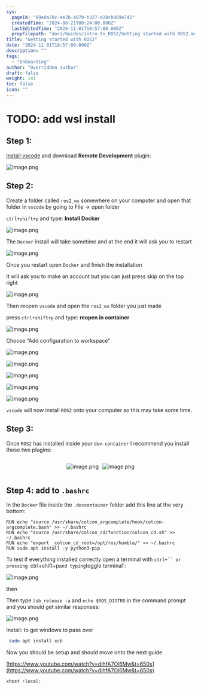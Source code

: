 ```yaml
---
sys:
  pageId: "89e0a78c-4e2b-4070-b327-d28cb0694742"
  createdTime: "2024-08-21T00:24:00.000Z"
  lastEditedTime: "2024-11-01T18:57:00.000Z"
  propFilepath: "docs/Guides/intro_to_ROS2/Getting started with ROS2.md"
title: "Getting started with ROS2"
date: "2024-11-01T18:57:00.000Z"
description: ""
tags:
  - "Onboarding"
author: "Overridden author"
draft: false
weight: 141
toc: false
icon: ""
---
```


# TODO: add wsl install

## Step 1:

[Install vscode](https://code.visualstudio.com/download) and download **Remote Development** plugin:

![image.png](https://prod-files-secure.s3.us-west-2.amazonaws.com/d518164a-d88e-44d1-a4ee-3adb3bd8bce0/efb52993-1881-4a40-b95e-6f020334f022/image.png?X-Amz-Algorithm=AWS4-HMAC-SHA256&X-Amz-Content-Sha256=UNSIGNED-PAYLOAD&X-Amz-Credential=ASIAZI2LB466UU5UF67O%2F20250404%2Fus-west-2%2Fs3%2Faws4_request&X-Amz-Date=20250404T121451Z&X-Amz-Expires=3600&X-Amz-Security-Token=IQoJb3JpZ2luX2VjEJz%2F%2F%2F%2F%2F%2F%2F%2F%2F%2FwEaCXVzLXdlc3QtMiJHMEUCIQCfGG%2BFp3hz%2BiID1K61tJ%2FQdNdLhukyKGEnDu5ilgKBtAIgTalf11uTCEcrlalrpdvp0HN4IiVARePKNf1S3hdAFKUq%2FwMIFRAAGgw2Mzc0MjMxODM4MDUiDJ2Y67oaE0Ha5luedyrcA2b1vjrfAZCrfMXG%2B4%2BwgESF%2FwUy%2FCl7HcAIHkKb%2FI13bhw4gmB4oTLX%2FjQfRuGCCYmFDeqlKSzn0I9uaLRYlqLkfE4atFUkdWb8f69GCW2LciISXv0DxgcovFsanTnb%2B17heslZhEojiAUt2I4AMTHpI%2F66sbPQVfpoc1RwN%2B52rBcz%2Bq67tlWTDrAqk92v%2FtgBs63H3lODn1zA%2FjKtMoMV4iJWff1EOgBn9i%2Fo24GwkKzeHFdxwhOx%2FySk5XCZJOcsmIQlmbXmEfsVGwdTQjVTsk1NL6%2B5kbgviiUGIS34Ce3PEpE7xPDlU2ts6GQl0grJTL4y8YbuRQoWtaSaDygpp0mpJuBZWK82oxGOnVbWMcRCvQPfe%2FxbFbI%2B7CIcYUlAMOeZozGZkx%2FCtm5iUEMp0yPfOcVOl4ywO9LK0UjAzJ56ck90lxV7Nqn2a6ts%2F4QpH4FDe4IBxc6er9weqHFlj6sJGpfzlB1mirVI3NUCqj994U2ZmcYPTGvVi0qSqTKDgDEZJo1VuKmztfRbIajoNiybxZ%2BRhH6g%2BEB7%2FMyLYLNDpeYsd%2F2NU7o8HMejPQQmQcb2dNZErwPDQ%2Bqh05Uu3cjcmYyr9KwExSvmhgysONKVvn29ubM14T3wMNuXv78GOqUB34gWMzk7zCYlWsIsxn6YF%2FQeM4EUxIaK2i4AazKBp%2FoLqnwbyu0GVtD5Bn9VqgFKtUVOxemMg%2FC8%2BKWaFeZbfJ%2BVm%2BplCLaBWKaPUWSPBc8onKE44SSzgNOuCbGaFa%2FXZUnDxYZob2LR1syxpztu0uCIgQKXR5HCV6PrqDO%2FXqnY7SYdd927WKcTPXK0S04buHCffn7ExzJVVAbXTe1Q6HGXg1od&X-Amz-Signature=1480edc951c552eecc41cb0457b4c92d7030423a3fcf31f3798a2b6fcff7eb15&X-Amz-SignedHeaders=host&x-id=GetObject)

## Step 2:

Create a folder called `ros2_ws` somewhere on your computer and open that folder in `vscode` by going to File → open folder 

`ctrl+shift+p` and type: **Install Docker**

![image.png](https://prod-files-secure.s3.us-west-2.amazonaws.com/d518164a-d88e-44d1-a4ee-3adb3bd8bce0/2269dc0e-1cd5-47ff-bceb-c04ad9b2eab0/image.png?X-Amz-Algorithm=AWS4-HMAC-SHA256&X-Amz-Content-Sha256=UNSIGNED-PAYLOAD&X-Amz-Credential=ASIAZI2LB466UU5UF67O%2F20250404%2Fus-west-2%2Fs3%2Faws4_request&X-Amz-Date=20250404T121451Z&X-Amz-Expires=3600&X-Amz-Security-Token=IQoJb3JpZ2luX2VjEJz%2F%2F%2F%2F%2F%2F%2F%2F%2F%2FwEaCXVzLXdlc3QtMiJHMEUCIQCfGG%2BFp3hz%2BiID1K61tJ%2FQdNdLhukyKGEnDu5ilgKBtAIgTalf11uTCEcrlalrpdvp0HN4IiVARePKNf1S3hdAFKUq%2FwMIFRAAGgw2Mzc0MjMxODM4MDUiDJ2Y67oaE0Ha5luedyrcA2b1vjrfAZCrfMXG%2B4%2BwgESF%2FwUy%2FCl7HcAIHkKb%2FI13bhw4gmB4oTLX%2FjQfRuGCCYmFDeqlKSzn0I9uaLRYlqLkfE4atFUkdWb8f69GCW2LciISXv0DxgcovFsanTnb%2B17heslZhEojiAUt2I4AMTHpI%2F66sbPQVfpoc1RwN%2B52rBcz%2Bq67tlWTDrAqk92v%2FtgBs63H3lODn1zA%2FjKtMoMV4iJWff1EOgBn9i%2Fo24GwkKzeHFdxwhOx%2FySk5XCZJOcsmIQlmbXmEfsVGwdTQjVTsk1NL6%2B5kbgviiUGIS34Ce3PEpE7xPDlU2ts6GQl0grJTL4y8YbuRQoWtaSaDygpp0mpJuBZWK82oxGOnVbWMcRCvQPfe%2FxbFbI%2B7CIcYUlAMOeZozGZkx%2FCtm5iUEMp0yPfOcVOl4ywO9LK0UjAzJ56ck90lxV7Nqn2a6ts%2F4QpH4FDe4IBxc6er9weqHFlj6sJGpfzlB1mirVI3NUCqj994U2ZmcYPTGvVi0qSqTKDgDEZJo1VuKmztfRbIajoNiybxZ%2BRhH6g%2BEB7%2FMyLYLNDpeYsd%2F2NU7o8HMejPQQmQcb2dNZErwPDQ%2Bqh05Uu3cjcmYyr9KwExSvmhgysONKVvn29ubM14T3wMNuXv78GOqUB34gWMzk7zCYlWsIsxn6YF%2FQeM4EUxIaK2i4AazKBp%2FoLqnwbyu0GVtD5Bn9VqgFKtUVOxemMg%2FC8%2BKWaFeZbfJ%2BVm%2BplCLaBWKaPUWSPBc8onKE44SSzgNOuCbGaFa%2FXZUnDxYZob2LR1syxpztu0uCIgQKXR5HCV6PrqDO%2FXqnY7SYdd927WKcTPXK0S04buHCffn7ExzJVVAbXTe1Q6HGXg1od&X-Amz-Signature=d4f1e384bccb889b199a72cc8d578742c3c4d239c9cbb9e780ea9615a0321a41&X-Amz-SignedHeaders=host&x-id=GetObject)

The `Docker` install will take sometime and at the end it will ask you to restart

![image.png](https://prod-files-secure.s3.us-west-2.amazonaws.com/d518164a-d88e-44d1-a4ee-3adb3bd8bce0/ed233f78-be33-4b1f-b89c-9c346c0e961e/image.png?X-Amz-Algorithm=AWS4-HMAC-SHA256&X-Amz-Content-Sha256=UNSIGNED-PAYLOAD&X-Amz-Credential=ASIAZI2LB466UU5UF67O%2F20250404%2Fus-west-2%2Fs3%2Faws4_request&X-Amz-Date=20250404T121451Z&X-Amz-Expires=3600&X-Amz-Security-Token=IQoJb3JpZ2luX2VjEJz%2F%2F%2F%2F%2F%2F%2F%2F%2F%2FwEaCXVzLXdlc3QtMiJHMEUCIQCfGG%2BFp3hz%2BiID1K61tJ%2FQdNdLhukyKGEnDu5ilgKBtAIgTalf11uTCEcrlalrpdvp0HN4IiVARePKNf1S3hdAFKUq%2FwMIFRAAGgw2Mzc0MjMxODM4MDUiDJ2Y67oaE0Ha5luedyrcA2b1vjrfAZCrfMXG%2B4%2BwgESF%2FwUy%2FCl7HcAIHkKb%2FI13bhw4gmB4oTLX%2FjQfRuGCCYmFDeqlKSzn0I9uaLRYlqLkfE4atFUkdWb8f69GCW2LciISXv0DxgcovFsanTnb%2B17heslZhEojiAUt2I4AMTHpI%2F66sbPQVfpoc1RwN%2B52rBcz%2Bq67tlWTDrAqk92v%2FtgBs63H3lODn1zA%2FjKtMoMV4iJWff1EOgBn9i%2Fo24GwkKzeHFdxwhOx%2FySk5XCZJOcsmIQlmbXmEfsVGwdTQjVTsk1NL6%2B5kbgviiUGIS34Ce3PEpE7xPDlU2ts6GQl0grJTL4y8YbuRQoWtaSaDygpp0mpJuBZWK82oxGOnVbWMcRCvQPfe%2FxbFbI%2B7CIcYUlAMOeZozGZkx%2FCtm5iUEMp0yPfOcVOl4ywO9LK0UjAzJ56ck90lxV7Nqn2a6ts%2F4QpH4FDe4IBxc6er9weqHFlj6sJGpfzlB1mirVI3NUCqj994U2ZmcYPTGvVi0qSqTKDgDEZJo1VuKmztfRbIajoNiybxZ%2BRhH6g%2BEB7%2FMyLYLNDpeYsd%2F2NU7o8HMejPQQmQcb2dNZErwPDQ%2Bqh05Uu3cjcmYyr9KwExSvmhgysONKVvn29ubM14T3wMNuXv78GOqUB34gWMzk7zCYlWsIsxn6YF%2FQeM4EUxIaK2i4AazKBp%2FoLqnwbyu0GVtD5Bn9VqgFKtUVOxemMg%2FC8%2BKWaFeZbfJ%2BVm%2BplCLaBWKaPUWSPBc8onKE44SSzgNOuCbGaFa%2FXZUnDxYZob2LR1syxpztu0uCIgQKXR5HCV6PrqDO%2FXqnY7SYdd927WKcTPXK0S04buHCffn7ExzJVVAbXTe1Q6HGXg1od&X-Amz-Signature=e3cc948a8a7b035e29c8fdd4752b9b9690dbc14a9c3a5c8142c539bf80419805&X-Amz-SignedHeaders=host&x-id=GetObject)

Once you restart open `Docker` and finish the installation

It will ask you to make an account but you can just press skip on the top right

![image.png](https://prod-files-secure.s3.us-west-2.amazonaws.com/d518164a-d88e-44d1-a4ee-3adb3bd8bce0/21010ad9-1659-4fd9-9f59-9932a09b2a3d/image.png?X-Amz-Algorithm=AWS4-HMAC-SHA256&X-Amz-Content-Sha256=UNSIGNED-PAYLOAD&X-Amz-Credential=ASIAZI2LB466UU5UF67O%2F20250404%2Fus-west-2%2Fs3%2Faws4_request&X-Amz-Date=20250404T121451Z&X-Amz-Expires=3600&X-Amz-Security-Token=IQoJb3JpZ2luX2VjEJz%2F%2F%2F%2F%2F%2F%2F%2F%2F%2FwEaCXVzLXdlc3QtMiJHMEUCIQCfGG%2BFp3hz%2BiID1K61tJ%2FQdNdLhukyKGEnDu5ilgKBtAIgTalf11uTCEcrlalrpdvp0HN4IiVARePKNf1S3hdAFKUq%2FwMIFRAAGgw2Mzc0MjMxODM4MDUiDJ2Y67oaE0Ha5luedyrcA2b1vjrfAZCrfMXG%2B4%2BwgESF%2FwUy%2FCl7HcAIHkKb%2FI13bhw4gmB4oTLX%2FjQfRuGCCYmFDeqlKSzn0I9uaLRYlqLkfE4atFUkdWb8f69GCW2LciISXv0DxgcovFsanTnb%2B17heslZhEojiAUt2I4AMTHpI%2F66sbPQVfpoc1RwN%2B52rBcz%2Bq67tlWTDrAqk92v%2FtgBs63H3lODn1zA%2FjKtMoMV4iJWff1EOgBn9i%2Fo24GwkKzeHFdxwhOx%2FySk5XCZJOcsmIQlmbXmEfsVGwdTQjVTsk1NL6%2B5kbgviiUGIS34Ce3PEpE7xPDlU2ts6GQl0grJTL4y8YbuRQoWtaSaDygpp0mpJuBZWK82oxGOnVbWMcRCvQPfe%2FxbFbI%2B7CIcYUlAMOeZozGZkx%2FCtm5iUEMp0yPfOcVOl4ywO9LK0UjAzJ56ck90lxV7Nqn2a6ts%2F4QpH4FDe4IBxc6er9weqHFlj6sJGpfzlB1mirVI3NUCqj994U2ZmcYPTGvVi0qSqTKDgDEZJo1VuKmztfRbIajoNiybxZ%2BRhH6g%2BEB7%2FMyLYLNDpeYsd%2F2NU7o8HMejPQQmQcb2dNZErwPDQ%2Bqh05Uu3cjcmYyr9KwExSvmhgysONKVvn29ubM14T3wMNuXv78GOqUB34gWMzk7zCYlWsIsxn6YF%2FQeM4EUxIaK2i4AazKBp%2FoLqnwbyu0GVtD5Bn9VqgFKtUVOxemMg%2FC8%2BKWaFeZbfJ%2BVm%2BplCLaBWKaPUWSPBc8onKE44SSzgNOuCbGaFa%2FXZUnDxYZob2LR1syxpztu0uCIgQKXR5HCV6PrqDO%2FXqnY7SYdd927WKcTPXK0S04buHCffn7ExzJVVAbXTe1Q6HGXg1od&X-Amz-Signature=13c9e48f05d5f475fb5b68c60a236d63786861cf8115bef8f65ed72caae720a8&X-Amz-SignedHeaders=host&x-id=GetObject)

Then reopen `vscode` and open the `ros2_ws` folder you just made

press `ctrl+shift+p` and type: **reopen in container**

![image.png](https://prod-files-secure.s3.us-west-2.amazonaws.com/d518164a-d88e-44d1-a4ee-3adb3bd8bce0/4e93b8c2-41ad-488c-8095-c74205196118/image.png?X-Amz-Algorithm=AWS4-HMAC-SHA256&X-Amz-Content-Sha256=UNSIGNED-PAYLOAD&X-Amz-Credential=ASIAZI2LB466UU5UF67O%2F20250404%2Fus-west-2%2Fs3%2Faws4_request&X-Amz-Date=20250404T121451Z&X-Amz-Expires=3600&X-Amz-Security-Token=IQoJb3JpZ2luX2VjEJz%2F%2F%2F%2F%2F%2F%2F%2F%2F%2FwEaCXVzLXdlc3QtMiJHMEUCIQCfGG%2BFp3hz%2BiID1K61tJ%2FQdNdLhukyKGEnDu5ilgKBtAIgTalf11uTCEcrlalrpdvp0HN4IiVARePKNf1S3hdAFKUq%2FwMIFRAAGgw2Mzc0MjMxODM4MDUiDJ2Y67oaE0Ha5luedyrcA2b1vjrfAZCrfMXG%2B4%2BwgESF%2FwUy%2FCl7HcAIHkKb%2FI13bhw4gmB4oTLX%2FjQfRuGCCYmFDeqlKSzn0I9uaLRYlqLkfE4atFUkdWb8f69GCW2LciISXv0DxgcovFsanTnb%2B17heslZhEojiAUt2I4AMTHpI%2F66sbPQVfpoc1RwN%2B52rBcz%2Bq67tlWTDrAqk92v%2FtgBs63H3lODn1zA%2FjKtMoMV4iJWff1EOgBn9i%2Fo24GwkKzeHFdxwhOx%2FySk5XCZJOcsmIQlmbXmEfsVGwdTQjVTsk1NL6%2B5kbgviiUGIS34Ce3PEpE7xPDlU2ts6GQl0grJTL4y8YbuRQoWtaSaDygpp0mpJuBZWK82oxGOnVbWMcRCvQPfe%2FxbFbI%2B7CIcYUlAMOeZozGZkx%2FCtm5iUEMp0yPfOcVOl4ywO9LK0UjAzJ56ck90lxV7Nqn2a6ts%2F4QpH4FDe4IBxc6er9weqHFlj6sJGpfzlB1mirVI3NUCqj994U2ZmcYPTGvVi0qSqTKDgDEZJo1VuKmztfRbIajoNiybxZ%2BRhH6g%2BEB7%2FMyLYLNDpeYsd%2F2NU7o8HMejPQQmQcb2dNZErwPDQ%2Bqh05Uu3cjcmYyr9KwExSvmhgysONKVvn29ubM14T3wMNuXv78GOqUB34gWMzk7zCYlWsIsxn6YF%2FQeM4EUxIaK2i4AazKBp%2FoLqnwbyu0GVtD5Bn9VqgFKtUVOxemMg%2FC8%2BKWaFeZbfJ%2BVm%2BplCLaBWKaPUWSPBc8onKE44SSzgNOuCbGaFa%2FXZUnDxYZob2LR1syxpztu0uCIgQKXR5HCV6PrqDO%2FXqnY7SYdd927WKcTPXK0S04buHCffn7ExzJVVAbXTe1Q6HGXg1od&X-Amz-Signature=cfddabffd78cb7698ee05d4c0b11d11896b996326c45ae32cf4312fce01e5ae1&X-Amz-SignedHeaders=host&x-id=GetObject)

Choose “Add configuration to workspace”

![image.png](https://prod-files-secure.s3.us-west-2.amazonaws.com/d518164a-d88e-44d1-a4ee-3adb3bd8bce0/9560b282-5060-4989-ba37-97e7b2c22476/image.png?X-Amz-Algorithm=AWS4-HMAC-SHA256&X-Amz-Content-Sha256=UNSIGNED-PAYLOAD&X-Amz-Credential=ASIAZI2LB466UU5UF67O%2F20250404%2Fus-west-2%2Fs3%2Faws4_request&X-Amz-Date=20250404T121451Z&X-Amz-Expires=3600&X-Amz-Security-Token=IQoJb3JpZ2luX2VjEJz%2F%2F%2F%2F%2F%2F%2F%2F%2F%2FwEaCXVzLXdlc3QtMiJHMEUCIQCfGG%2BFp3hz%2BiID1K61tJ%2FQdNdLhukyKGEnDu5ilgKBtAIgTalf11uTCEcrlalrpdvp0HN4IiVARePKNf1S3hdAFKUq%2FwMIFRAAGgw2Mzc0MjMxODM4MDUiDJ2Y67oaE0Ha5luedyrcA2b1vjrfAZCrfMXG%2B4%2BwgESF%2FwUy%2FCl7HcAIHkKb%2FI13bhw4gmB4oTLX%2FjQfRuGCCYmFDeqlKSzn0I9uaLRYlqLkfE4atFUkdWb8f69GCW2LciISXv0DxgcovFsanTnb%2B17heslZhEojiAUt2I4AMTHpI%2F66sbPQVfpoc1RwN%2B52rBcz%2Bq67tlWTDrAqk92v%2FtgBs63H3lODn1zA%2FjKtMoMV4iJWff1EOgBn9i%2Fo24GwkKzeHFdxwhOx%2FySk5XCZJOcsmIQlmbXmEfsVGwdTQjVTsk1NL6%2B5kbgviiUGIS34Ce3PEpE7xPDlU2ts6GQl0grJTL4y8YbuRQoWtaSaDygpp0mpJuBZWK82oxGOnVbWMcRCvQPfe%2FxbFbI%2B7CIcYUlAMOeZozGZkx%2FCtm5iUEMp0yPfOcVOl4ywO9LK0UjAzJ56ck90lxV7Nqn2a6ts%2F4QpH4FDe4IBxc6er9weqHFlj6sJGpfzlB1mirVI3NUCqj994U2ZmcYPTGvVi0qSqTKDgDEZJo1VuKmztfRbIajoNiybxZ%2BRhH6g%2BEB7%2FMyLYLNDpeYsd%2F2NU7o8HMejPQQmQcb2dNZErwPDQ%2Bqh05Uu3cjcmYyr9KwExSvmhgysONKVvn29ubM14T3wMNuXv78GOqUB34gWMzk7zCYlWsIsxn6YF%2FQeM4EUxIaK2i4AazKBp%2FoLqnwbyu0GVtD5Bn9VqgFKtUVOxemMg%2FC8%2BKWaFeZbfJ%2BVm%2BplCLaBWKaPUWSPBc8onKE44SSzgNOuCbGaFa%2FXZUnDxYZob2LR1syxpztu0uCIgQKXR5HCV6PrqDO%2FXqnY7SYdd927WKcTPXK0S04buHCffn7ExzJVVAbXTe1Q6HGXg1od&X-Amz-Signature=7fc48c457955f1e1c7695d6fe94efd18f5d179277ab1d4c6ec5735b41b614e94&X-Amz-SignedHeaders=host&x-id=GetObject)

![image.png](https://prod-files-secure.s3.us-west-2.amazonaws.com/d518164a-d88e-44d1-a4ee-3adb3bd8bce0/2ee63f81-886b-48e8-a553-dc6e5eac99e4/image.png?X-Amz-Algorithm=AWS4-HMAC-SHA256&X-Amz-Content-Sha256=UNSIGNED-PAYLOAD&X-Amz-Credential=ASIAZI2LB466UU5UF67O%2F20250404%2Fus-west-2%2Fs3%2Faws4_request&X-Amz-Date=20250404T121451Z&X-Amz-Expires=3600&X-Amz-Security-Token=IQoJb3JpZ2luX2VjEJz%2F%2F%2F%2F%2F%2F%2F%2F%2F%2FwEaCXVzLXdlc3QtMiJHMEUCIQCfGG%2BFp3hz%2BiID1K61tJ%2FQdNdLhukyKGEnDu5ilgKBtAIgTalf11uTCEcrlalrpdvp0HN4IiVARePKNf1S3hdAFKUq%2FwMIFRAAGgw2Mzc0MjMxODM4MDUiDJ2Y67oaE0Ha5luedyrcA2b1vjrfAZCrfMXG%2B4%2BwgESF%2FwUy%2FCl7HcAIHkKb%2FI13bhw4gmB4oTLX%2FjQfRuGCCYmFDeqlKSzn0I9uaLRYlqLkfE4atFUkdWb8f69GCW2LciISXv0DxgcovFsanTnb%2B17heslZhEojiAUt2I4AMTHpI%2F66sbPQVfpoc1RwN%2B52rBcz%2Bq67tlWTDrAqk92v%2FtgBs63H3lODn1zA%2FjKtMoMV4iJWff1EOgBn9i%2Fo24GwkKzeHFdxwhOx%2FySk5XCZJOcsmIQlmbXmEfsVGwdTQjVTsk1NL6%2B5kbgviiUGIS34Ce3PEpE7xPDlU2ts6GQl0grJTL4y8YbuRQoWtaSaDygpp0mpJuBZWK82oxGOnVbWMcRCvQPfe%2FxbFbI%2B7CIcYUlAMOeZozGZkx%2FCtm5iUEMp0yPfOcVOl4ywO9LK0UjAzJ56ck90lxV7Nqn2a6ts%2F4QpH4FDe4IBxc6er9weqHFlj6sJGpfzlB1mirVI3NUCqj994U2ZmcYPTGvVi0qSqTKDgDEZJo1VuKmztfRbIajoNiybxZ%2BRhH6g%2BEB7%2FMyLYLNDpeYsd%2F2NU7o8HMejPQQmQcb2dNZErwPDQ%2Bqh05Uu3cjcmYyr9KwExSvmhgysONKVvn29ubM14T3wMNuXv78GOqUB34gWMzk7zCYlWsIsxn6YF%2FQeM4EUxIaK2i4AazKBp%2FoLqnwbyu0GVtD5Bn9VqgFKtUVOxemMg%2FC8%2BKWaFeZbfJ%2BVm%2BplCLaBWKaPUWSPBc8onKE44SSzgNOuCbGaFa%2FXZUnDxYZob2LR1syxpztu0uCIgQKXR5HCV6PrqDO%2FXqnY7SYdd927WKcTPXK0S04buHCffn7ExzJVVAbXTe1Q6HGXg1od&X-Amz-Signature=e68fc2cf979fb96656a2a28607a3d5ce58337f58de15ae472e71ea135d23a7bf&X-Amz-SignedHeaders=host&x-id=GetObject)

![image.png](https://prod-files-secure.s3.us-west-2.amazonaws.com/d518164a-d88e-44d1-a4ee-3adb3bd8bce0/ae1580b2-b048-407e-aed9-b584224a7a04/image.png?X-Amz-Algorithm=AWS4-HMAC-SHA256&X-Amz-Content-Sha256=UNSIGNED-PAYLOAD&X-Amz-Credential=ASIAZI2LB466UU5UF67O%2F20250404%2Fus-west-2%2Fs3%2Faws4_request&X-Amz-Date=20250404T121451Z&X-Amz-Expires=3600&X-Amz-Security-Token=IQoJb3JpZ2luX2VjEJz%2F%2F%2F%2F%2F%2F%2F%2F%2F%2FwEaCXVzLXdlc3QtMiJHMEUCIQCfGG%2BFp3hz%2BiID1K61tJ%2FQdNdLhukyKGEnDu5ilgKBtAIgTalf11uTCEcrlalrpdvp0HN4IiVARePKNf1S3hdAFKUq%2FwMIFRAAGgw2Mzc0MjMxODM4MDUiDJ2Y67oaE0Ha5luedyrcA2b1vjrfAZCrfMXG%2B4%2BwgESF%2FwUy%2FCl7HcAIHkKb%2FI13bhw4gmB4oTLX%2FjQfRuGCCYmFDeqlKSzn0I9uaLRYlqLkfE4atFUkdWb8f69GCW2LciISXv0DxgcovFsanTnb%2B17heslZhEojiAUt2I4AMTHpI%2F66sbPQVfpoc1RwN%2B52rBcz%2Bq67tlWTDrAqk92v%2FtgBs63H3lODn1zA%2FjKtMoMV4iJWff1EOgBn9i%2Fo24GwkKzeHFdxwhOx%2FySk5XCZJOcsmIQlmbXmEfsVGwdTQjVTsk1NL6%2B5kbgviiUGIS34Ce3PEpE7xPDlU2ts6GQl0grJTL4y8YbuRQoWtaSaDygpp0mpJuBZWK82oxGOnVbWMcRCvQPfe%2FxbFbI%2B7CIcYUlAMOeZozGZkx%2FCtm5iUEMp0yPfOcVOl4ywO9LK0UjAzJ56ck90lxV7Nqn2a6ts%2F4QpH4FDe4IBxc6er9weqHFlj6sJGpfzlB1mirVI3NUCqj994U2ZmcYPTGvVi0qSqTKDgDEZJo1VuKmztfRbIajoNiybxZ%2BRhH6g%2BEB7%2FMyLYLNDpeYsd%2F2NU7o8HMejPQQmQcb2dNZErwPDQ%2Bqh05Uu3cjcmYyr9KwExSvmhgysONKVvn29ubM14T3wMNuXv78GOqUB34gWMzk7zCYlWsIsxn6YF%2FQeM4EUxIaK2i4AazKBp%2FoLqnwbyu0GVtD5Bn9VqgFKtUVOxemMg%2FC8%2BKWaFeZbfJ%2BVm%2BplCLaBWKaPUWSPBc8onKE44SSzgNOuCbGaFa%2FXZUnDxYZob2LR1syxpztu0uCIgQKXR5HCV6PrqDO%2FXqnY7SYdd927WKcTPXK0S04buHCffn7ExzJVVAbXTe1Q6HGXg1od&X-Amz-Signature=f3d9b8ecc9a3c99fd60c262859940cb09abb84f01396fa11275bb97afe6b2d86&X-Amz-SignedHeaders=host&x-id=GetObject)

![image.png](https://prod-files-secure.s3.us-west-2.amazonaws.com/d518164a-d88e-44d1-a4ee-3adb3bd8bce0/53255b28-f75e-430f-b9e3-c0ac8577e42b/image.png?X-Amz-Algorithm=AWS4-HMAC-SHA256&X-Amz-Content-Sha256=UNSIGNED-PAYLOAD&X-Amz-Credential=ASIAZI2LB466UU5UF67O%2F20250404%2Fus-west-2%2Fs3%2Faws4_request&X-Amz-Date=20250404T121451Z&X-Amz-Expires=3600&X-Amz-Security-Token=IQoJb3JpZ2luX2VjEJz%2F%2F%2F%2F%2F%2F%2F%2F%2F%2FwEaCXVzLXdlc3QtMiJHMEUCIQCfGG%2BFp3hz%2BiID1K61tJ%2FQdNdLhukyKGEnDu5ilgKBtAIgTalf11uTCEcrlalrpdvp0HN4IiVARePKNf1S3hdAFKUq%2FwMIFRAAGgw2Mzc0MjMxODM4MDUiDJ2Y67oaE0Ha5luedyrcA2b1vjrfAZCrfMXG%2B4%2BwgESF%2FwUy%2FCl7HcAIHkKb%2FI13bhw4gmB4oTLX%2FjQfRuGCCYmFDeqlKSzn0I9uaLRYlqLkfE4atFUkdWb8f69GCW2LciISXv0DxgcovFsanTnb%2B17heslZhEojiAUt2I4AMTHpI%2F66sbPQVfpoc1RwN%2B52rBcz%2Bq67tlWTDrAqk92v%2FtgBs63H3lODn1zA%2FjKtMoMV4iJWff1EOgBn9i%2Fo24GwkKzeHFdxwhOx%2FySk5XCZJOcsmIQlmbXmEfsVGwdTQjVTsk1NL6%2B5kbgviiUGIS34Ce3PEpE7xPDlU2ts6GQl0grJTL4y8YbuRQoWtaSaDygpp0mpJuBZWK82oxGOnVbWMcRCvQPfe%2FxbFbI%2B7CIcYUlAMOeZozGZkx%2FCtm5iUEMp0yPfOcVOl4ywO9LK0UjAzJ56ck90lxV7Nqn2a6ts%2F4QpH4FDe4IBxc6er9weqHFlj6sJGpfzlB1mirVI3NUCqj994U2ZmcYPTGvVi0qSqTKDgDEZJo1VuKmztfRbIajoNiybxZ%2BRhH6g%2BEB7%2FMyLYLNDpeYsd%2F2NU7o8HMejPQQmQcb2dNZErwPDQ%2Bqh05Uu3cjcmYyr9KwExSvmhgysONKVvn29ubM14T3wMNuXv78GOqUB34gWMzk7zCYlWsIsxn6YF%2FQeM4EUxIaK2i4AazKBp%2FoLqnwbyu0GVtD5Bn9VqgFKtUVOxemMg%2FC8%2BKWaFeZbfJ%2BVm%2BplCLaBWKaPUWSPBc8onKE44SSzgNOuCbGaFa%2FXZUnDxYZob2LR1syxpztu0uCIgQKXR5HCV6PrqDO%2FXqnY7SYdd927WKcTPXK0S04buHCffn7ExzJVVAbXTe1Q6HGXg1od&X-Amz-Signature=670dbbdae07993040edeaef3e3c6c4bd7916b5dd9fa04579329b495d118fc990&X-Amz-SignedHeaders=host&x-id=GetObject)

![image.png](https://prod-files-secure.s3.us-west-2.amazonaws.com/d518164a-d88e-44d1-a4ee-3adb3bd8bce0/7c562767-5af9-4ffb-97d1-327bcdf4ee00/image.png?X-Amz-Algorithm=AWS4-HMAC-SHA256&X-Amz-Content-Sha256=UNSIGNED-PAYLOAD&X-Amz-Credential=ASIAZI2LB466UU5UF67O%2F20250404%2Fus-west-2%2Fs3%2Faws4_request&X-Amz-Date=20250404T121451Z&X-Amz-Expires=3600&X-Amz-Security-Token=IQoJb3JpZ2luX2VjEJz%2F%2F%2F%2F%2F%2F%2F%2F%2F%2FwEaCXVzLXdlc3QtMiJHMEUCIQCfGG%2BFp3hz%2BiID1K61tJ%2FQdNdLhukyKGEnDu5ilgKBtAIgTalf11uTCEcrlalrpdvp0HN4IiVARePKNf1S3hdAFKUq%2FwMIFRAAGgw2Mzc0MjMxODM4MDUiDJ2Y67oaE0Ha5luedyrcA2b1vjrfAZCrfMXG%2B4%2BwgESF%2FwUy%2FCl7HcAIHkKb%2FI13bhw4gmB4oTLX%2FjQfRuGCCYmFDeqlKSzn0I9uaLRYlqLkfE4atFUkdWb8f69GCW2LciISXv0DxgcovFsanTnb%2B17heslZhEojiAUt2I4AMTHpI%2F66sbPQVfpoc1RwN%2B52rBcz%2Bq67tlWTDrAqk92v%2FtgBs63H3lODn1zA%2FjKtMoMV4iJWff1EOgBn9i%2Fo24GwkKzeHFdxwhOx%2FySk5XCZJOcsmIQlmbXmEfsVGwdTQjVTsk1NL6%2B5kbgviiUGIS34Ce3PEpE7xPDlU2ts6GQl0grJTL4y8YbuRQoWtaSaDygpp0mpJuBZWK82oxGOnVbWMcRCvQPfe%2FxbFbI%2B7CIcYUlAMOeZozGZkx%2FCtm5iUEMp0yPfOcVOl4ywO9LK0UjAzJ56ck90lxV7Nqn2a6ts%2F4QpH4FDe4IBxc6er9weqHFlj6sJGpfzlB1mirVI3NUCqj994U2ZmcYPTGvVi0qSqTKDgDEZJo1VuKmztfRbIajoNiybxZ%2BRhH6g%2BEB7%2FMyLYLNDpeYsd%2F2NU7o8HMejPQQmQcb2dNZErwPDQ%2Bqh05Uu3cjcmYyr9KwExSvmhgysONKVvn29ubM14T3wMNuXv78GOqUB34gWMzk7zCYlWsIsxn6YF%2FQeM4EUxIaK2i4AazKBp%2FoLqnwbyu0GVtD5Bn9VqgFKtUVOxemMg%2FC8%2BKWaFeZbfJ%2BVm%2BplCLaBWKaPUWSPBc8onKE44SSzgNOuCbGaFa%2FXZUnDxYZob2LR1syxpztu0uCIgQKXR5HCV6PrqDO%2FXqnY7SYdd927WKcTPXK0S04buHCffn7ExzJVVAbXTe1Q6HGXg1od&X-Amz-Signature=3638b080b92203c3813ff3fd4efd3c06dbd3ef14211eed0073d56ca25a79f322&X-Amz-SignedHeaders=host&x-id=GetObject)

`vscode` will now install `ROS2` onto your computer so this may take some time.

## Step 3:

Once `ROS2` has installed inside your `dev-container` I recommend you install these two plugins:

<div style="display: flex;flex-direction: row; column-gap:10px; max-width: 630px;justify-content: center;">
<div>

![image.png](https://prod-files-secure.s3.us-west-2.amazonaws.com/d518164a-d88e-44d1-a4ee-3adb3bd8bce0/3fc3d550-5a54-4ba1-ba6b-faa01cdb7369/image.png?X-Amz-Algorithm=AWS4-HMAC-SHA256&X-Amz-Content-Sha256=UNSIGNED-PAYLOAD&X-Amz-Credential=ASIAZI2LB4663YFNUKWC%2F20250404%2Fus-west-2%2Fs3%2Faws4_request&X-Amz-Date=20250404T121457Z&X-Amz-Expires=3600&X-Amz-Security-Token=IQoJb3JpZ2luX2VjEJz%2F%2F%2F%2F%2F%2F%2F%2F%2F%2FwEaCXVzLXdlc3QtMiJGMEQCIEFGfAiSpUNgyRN3ry7uO2Gd9MApdASTPzWCqErhV8lYAiAj3BdsxMsJclwlqjNn%2FmF1ovJOBnS7n%2FFMRB8MDsFHuSr%2FAwgVEAAaDDYzNzQyMzE4MzgwNSIM%2FGib5rARAfhA3WlCKtwDbXrxGrchZikqUEiQfSZrHvMzKFPDwFivo%2BHtGS7RW9SgcTe2Y4AAZpkKbbYxAb3vDWMQ3cKui%2F6X2NSPAmOK4wre0e0%2FcYW4FWbJjGpAXCDwJrxlPHnXuLqjv0s4Hr%2BU2UVKDi7Wu5gFOewbCEpVUeAfk0vL9FsRmaxTyM68vQ6e9Xo48CFxBy%2BeDv3xqjD%2FHgiKsnVAXPz6m8Nae0%2F8AUULyEGB19wedkzeniSXjGKnVnYdnP1eYCMrpmBdlOGfy2ehIHB9qJ9byNFXhwXd5pzhYTsYXHOAl4DsXc4NmRdecJr1N4eZ1JodkcPIZUTZ%2B6mrJDOwkVYPHaHHPeSbCF1rfadz2Hj4UXt48xgaGK5lBmJ36%2B%2BqMlhQJBVlp%2FUGZnG1oHbigdCROLKqCVItA2bq4JGkxa4c6TNe1grr08bMssivA5WvcCkoGuUEs0AKSIF6AhdrQwKfJzglA91S%2F6MapCR1cLBl3KL9PJ6syaCd7i0iVnkqWjZKv5AHuZoM1To1Cmy5l9pcwrD6moS8dWoCWKDoGkk0RBwSXbQ87xjIlp20xmfIpmmWx75JzO%2FDt7EKop4MOROwcmgnEUMS9RIX04112GdtOo0SE4hE754%2BQEV%2BFxE1%2Bx1RddEwu5e%2FvwY6pgFN06V8vPt6JKugTWeTDk1JOJA2xat%2FA5s4yGCyd7fwk1IwRhGz%2F%2FA4Kbmk6qmf76E7xh6kSrkDo3sH3cf1sqiB9CSaj3O62yBjmXcnP25QmHi%2F7cjVWB5Xy4xvcA6zgiO1nRD7PKwJX8Y5vWQZbzClLHjtItEuEK5ymAMTutUnTCggju4d%2FnVEr6EO4xVlpdfv4Gha6fsJauYmuBfBRWMUr8SpbIcn&X-Amz-Signature=73b6a2a1b4bd40e3f4515507f35a83318edcf9daebf795868586666b9093945f&X-Amz-SignedHeaders=host&x-id=GetObject)

</div>
<div>

![image.png](https://prod-files-secure.s3.us-west-2.amazonaws.com/d518164a-d88e-44d1-a4ee-3adb3bd8bce0/d994cc66-13c2-4093-a5a3-f84cf4601a82/image.png?X-Amz-Algorithm=AWS4-HMAC-SHA256&X-Amz-Content-Sha256=UNSIGNED-PAYLOAD&X-Amz-Credential=ASIAZI2LB4663JKRIOET%2F20250404%2Fus-west-2%2Fs3%2Faws4_request&X-Amz-Date=20250404T121458Z&X-Amz-Expires=3600&X-Amz-Security-Token=IQoJb3JpZ2luX2VjEJz%2F%2F%2F%2F%2F%2F%2F%2F%2F%2FwEaCXVzLXdlc3QtMiJHMEUCIQD1b8vY5aVfhJa4ewjqWV4zPhBB2rJ4IrI0zb1flEUedAIgRSqik84dLez6%2FX6la%2BwXW6Psf6eStMCxyATwHp9GkPIq%2FwMIFRAAGgw2Mzc0MjMxODM4MDUiDKh%2FqtF18fvGYPq3jyrcAznQ7KRdf%2FeJiatkEiio0%2FxC4aNwhK20QmfEaK0mYPVnN50B%2BJY7XNJ2xREPTE8R8vghtjP6aRLk3yTiOHpbhH7deeSvszY7DDtw7uRyOCTpCA18L98YxnoHU%2F1ZPqPdrjn1861Ad%2FOL382ZXQ%2FYsClX8f30GZ07WohiCcdcSFiMNsKRTyRyNUwoocqRwQckDEwafM3BGyXa0aZLFhllpTi2Za%2B5tRWT4eUJpDZwnFtcRIZwFc3C01E6mxuCQRBON7MT38lq2lbvn87aANqKsDmYxmOUfd9CpOGDO58ukcU92YxDE0Hbcb5yTQxWO6MuwD1fHUgJ9OukDBNwYdbLU9NnwoveiAUYpblCa5KCTSgyOpZuyI1JeH99jafV%2F03ILZNiM5SY91w07OtCt7HGYZ7Xe48M5taJ9gWA6PRnRfC40Jm7s3ZYHl92EkAzhbK89IHh94WwXmUHnGRHXQg9EoqhG65Kx53YjqGKJ2SjG2WBBMHYc%2FlAQrCwaZ8PrxoB0Hd%2BDic%2FvaANXBl%2B0cT1NGpkgPG975N9BnO2xArt1kxtFG6RIkiXuNF%2BvQEjYtF7VU4kPTw2%2BWXiCdNNezsg8h4bw55kW5EGOwYMY4UipFVFgVdjQNYlq0Pg9UZcMNOXv78GOqUBLikM4EkEQMFDKrLxYifP4Og6kIlDS3KHYjS854N3w8jeC34VlM0rwMOhe%2Bfs6e7logKgxR4%2FU3yjzAfKtHF8DevFosvpSxIggtZJ6NujRxhkZ5DxmncYRxxOc4Z1ndP%2BU5T%2BzbfenEMYjycERud7sKDAHOG98lfH7jDn2XkY3MZh4s72fR%2BnM73c6XpNUEZG9pZXSp78yPAvJWVsQApFLlv5LJS5&X-Amz-Signature=6d1517a0b67fe9d6612de1b9199441e9e5b7459565aaba67dbb8b9d831507a69&X-Amz-SignedHeaders=host&x-id=GetObject)

</div>
</div>

## Step 4: add to `.bashrc`

In the `Docker` file inside the `.devcontainer` folder add this line at the very bottom: 

```docker
RUN echo "source /usr/share/colcon_argcomplete/hook/colcon-argcomplete.bash" >> ~/.bashrc
RUN echo "source /usr/share/colcon_cd/function/colcon_cd.sh" >> ~/.bashrc
RUN echo "export _colcon_cd_root=/opt/ros/humble/" >> ~/.bashrc
RUN sudo apt install -y python3-pip 
```

To test if everything installed correctly open a terminal with `ctrl+`` or pressing `ctrl+shift+p` and typing `toggle terminal`:

![image.png](https://prod-files-secure.s3.us-west-2.amazonaws.com/d518164a-d88e-44d1-a4ee-3adb3bd8bce0/6a4943d8-b04e-4c02-9a58-775f3384d1a5/image.png?X-Amz-Algorithm=AWS4-HMAC-SHA256&X-Amz-Content-Sha256=UNSIGNED-PAYLOAD&X-Amz-Credential=ASIAZI2LB466UU5UF67O%2F20250404%2Fus-west-2%2Fs3%2Faws4_request&X-Amz-Date=20250404T121451Z&X-Amz-Expires=3600&X-Amz-Security-Token=IQoJb3JpZ2luX2VjEJz%2F%2F%2F%2F%2F%2F%2F%2F%2F%2FwEaCXVzLXdlc3QtMiJHMEUCIQCfGG%2BFp3hz%2BiID1K61tJ%2FQdNdLhukyKGEnDu5ilgKBtAIgTalf11uTCEcrlalrpdvp0HN4IiVARePKNf1S3hdAFKUq%2FwMIFRAAGgw2Mzc0MjMxODM4MDUiDJ2Y67oaE0Ha5luedyrcA2b1vjrfAZCrfMXG%2B4%2BwgESF%2FwUy%2FCl7HcAIHkKb%2FI13bhw4gmB4oTLX%2FjQfRuGCCYmFDeqlKSzn0I9uaLRYlqLkfE4atFUkdWb8f69GCW2LciISXv0DxgcovFsanTnb%2B17heslZhEojiAUt2I4AMTHpI%2F66sbPQVfpoc1RwN%2B52rBcz%2Bq67tlWTDrAqk92v%2FtgBs63H3lODn1zA%2FjKtMoMV4iJWff1EOgBn9i%2Fo24GwkKzeHFdxwhOx%2FySk5XCZJOcsmIQlmbXmEfsVGwdTQjVTsk1NL6%2B5kbgviiUGIS34Ce3PEpE7xPDlU2ts6GQl0grJTL4y8YbuRQoWtaSaDygpp0mpJuBZWK82oxGOnVbWMcRCvQPfe%2FxbFbI%2B7CIcYUlAMOeZozGZkx%2FCtm5iUEMp0yPfOcVOl4ywO9LK0UjAzJ56ck90lxV7Nqn2a6ts%2F4QpH4FDe4IBxc6er9weqHFlj6sJGpfzlB1mirVI3NUCqj994U2ZmcYPTGvVi0qSqTKDgDEZJo1VuKmztfRbIajoNiybxZ%2BRhH6g%2BEB7%2FMyLYLNDpeYsd%2F2NU7o8HMejPQQmQcb2dNZErwPDQ%2Bqh05Uu3cjcmYyr9KwExSvmhgysONKVvn29ubM14T3wMNuXv78GOqUB34gWMzk7zCYlWsIsxn6YF%2FQeM4EUxIaK2i4AazKBp%2FoLqnwbyu0GVtD5Bn9VqgFKtUVOxemMg%2FC8%2BKWaFeZbfJ%2BVm%2BplCLaBWKaPUWSPBc8onKE44SSzgNOuCbGaFa%2FXZUnDxYZob2LR1syxpztu0uCIgQKXR5HCV6PrqDO%2FXqnY7SYdd927WKcTPXK0S04buHCffn7ExzJVVAbXTe1Q6HGXg1od&X-Amz-Signature=ac928a18eb9f413002cc46e69ded1827989f1950bdb9ec694c4dab0ea6d37500&X-Amz-SignedHeaders=host&x-id=GetObject)

then 

Then type `lsb_release -a` and `echo $ROS_DISTRO` in the command prompt and you should get similar responses:

![image.png](https://prod-files-secure.s3.us-west-2.amazonaws.com/d518164a-d88e-44d1-a4ee-3adb3bd8bce0/3e635dec-a805-4e85-8b9e-d000e5b71a4e/image.png?X-Amz-Algorithm=AWS4-HMAC-SHA256&X-Amz-Content-Sha256=UNSIGNED-PAYLOAD&X-Amz-Credential=ASIAZI2LB466UU5UF67O%2F20250404%2Fus-west-2%2Fs3%2Faws4_request&X-Amz-Date=20250404T121451Z&X-Amz-Expires=3600&X-Amz-Security-Token=IQoJb3JpZ2luX2VjEJz%2F%2F%2F%2F%2F%2F%2F%2F%2F%2FwEaCXVzLXdlc3QtMiJHMEUCIQCfGG%2BFp3hz%2BiID1K61tJ%2FQdNdLhukyKGEnDu5ilgKBtAIgTalf11uTCEcrlalrpdvp0HN4IiVARePKNf1S3hdAFKUq%2FwMIFRAAGgw2Mzc0MjMxODM4MDUiDJ2Y67oaE0Ha5luedyrcA2b1vjrfAZCrfMXG%2B4%2BwgESF%2FwUy%2FCl7HcAIHkKb%2FI13bhw4gmB4oTLX%2FjQfRuGCCYmFDeqlKSzn0I9uaLRYlqLkfE4atFUkdWb8f69GCW2LciISXv0DxgcovFsanTnb%2B17heslZhEojiAUt2I4AMTHpI%2F66sbPQVfpoc1RwN%2B52rBcz%2Bq67tlWTDrAqk92v%2FtgBs63H3lODn1zA%2FjKtMoMV4iJWff1EOgBn9i%2Fo24GwkKzeHFdxwhOx%2FySk5XCZJOcsmIQlmbXmEfsVGwdTQjVTsk1NL6%2B5kbgviiUGIS34Ce3PEpE7xPDlU2ts6GQl0grJTL4y8YbuRQoWtaSaDygpp0mpJuBZWK82oxGOnVbWMcRCvQPfe%2FxbFbI%2B7CIcYUlAMOeZozGZkx%2FCtm5iUEMp0yPfOcVOl4ywO9LK0UjAzJ56ck90lxV7Nqn2a6ts%2F4QpH4FDe4IBxc6er9weqHFlj6sJGpfzlB1mirVI3NUCqj994U2ZmcYPTGvVi0qSqTKDgDEZJo1VuKmztfRbIajoNiybxZ%2BRhH6g%2BEB7%2FMyLYLNDpeYsd%2F2NU7o8HMejPQQmQcb2dNZErwPDQ%2Bqh05Uu3cjcmYyr9KwExSvmhgysONKVvn29ubM14T3wMNuXv78GOqUB34gWMzk7zCYlWsIsxn6YF%2FQeM4EUxIaK2i4AazKBp%2FoLqnwbyu0GVtD5Bn9VqgFKtUVOxemMg%2FC8%2BKWaFeZbfJ%2BVm%2BplCLaBWKaPUWSPBc8onKE44SSzgNOuCbGaFa%2FXZUnDxYZob2LR1syxpztu0uCIgQKXR5HCV6PrqDO%2FXqnY7SYdd927WKcTPXK0S04buHCffn7ExzJVVAbXTe1Q6HGXg1od&X-Amz-Signature=3e3011de55b258a7e1a33b96ffa8e131ee633901bfc9203f2439530c5df033eb&X-Amz-SignedHeaders=host&x-id=GetObject)

Install:  to get windows to pass over

```bash
 sudo apt install xcb
```

Now you should be setup and should move onto the next guide 

[https://www.youtube.com/watch?v=dihfA7Ol6Mw&t=650s](https://www.youtube.com/watch?v=dihfA7Ol6Mw&t=650s)

```python
xhost +local:
```
